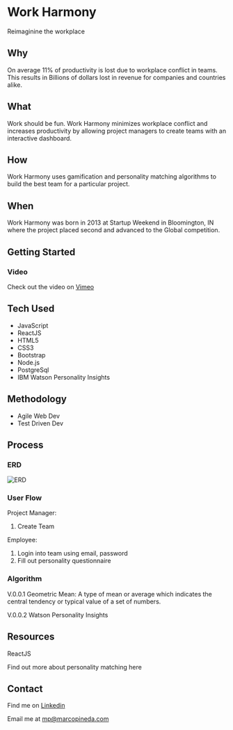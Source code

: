 # Work Harmony 

Reimaginine the workplace

## Why

On average 11% of productivity is lost due to workplace conflict in teams. This results in Billions of dollars lost in revenue for companies and countries alike. 

## What

Work should be fun.
Work Harmony minimizes workplace conflict and increases productivity by allowing project managers to create teams with an interactive dashboard.

## How

Work Harmony uses gamification and personality matching algorithms to build the best team for a particular project. 

## When

Work Harmony was born in 2013 at Startup Weekend in Bloomington, IN where the project placed second and advanced to the Global competition.

## Getting Started

### Video ###

Check out the video on [Vimeo](https://vimeo.com/79741702)

## Tech Used

* JavaScript
* ReactJS
* HTML5
* CSS3
* Bootstrap
* Node.js
* PostgreSql
* IBM Watson Personality Insights

## Methodology ##

* Agile Web Dev 
* Test Driven Dev

## Process

### ERD ###

![ERD](https://cloud.githubusercontent.com/assets/8691910/11040279/103b5cd2-86d1-11e5-9093-180e68d08d3b.png)

### User Flow ###

Project Manager:

1. Create Team

Employee:

1. Login into team using email, password
2. Fill out personality questionnaire

### Algorithm ###

V.0.0.1 Geometric Mean: A type of mean or average which indicates the central tendency or typical value of a set of numbers.

V.0.0.2 Watson Personality Insights

## Resources

ReactJS

Find out more about personality matching here 

## Contact

Find me on [Linkedin](http://linkedin/in/pinedamarco)

Email me at mp@marcopineda.com


